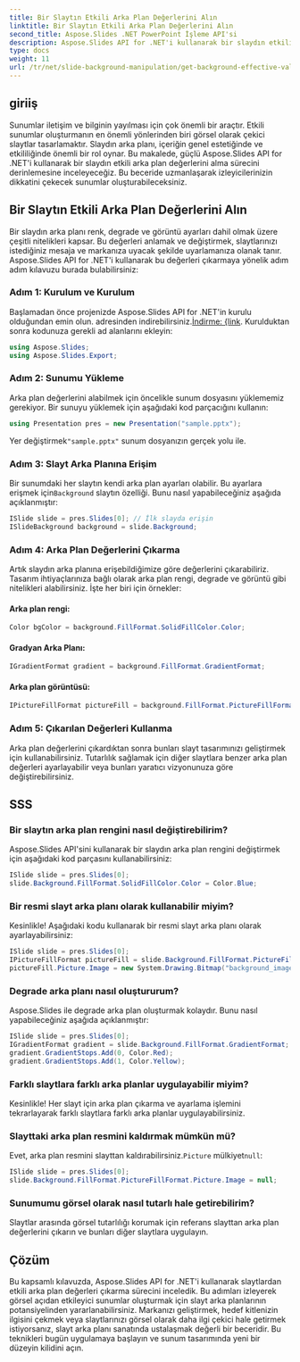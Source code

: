 ```yaml
---
title: Bir Slaytın Etkili Arka Plan Değerlerini Alın
linktitle: Bir Slaytın Etkili Arka Plan Değerlerini Alın
second_title: Aspose.Slides .NET PowerPoint İşleme API'si
description: Aspose.Slides API for .NET'i kullanarak bir slaydın etkili arka plan değerlerini nasıl elde edeceğinizi öğrenin. Bu adım adım kılavuzla sunum tasarımınızı geliştirin.
type: docs
weight: 11
url: /tr/net/slide-background-manipulation/get-background-effective-values/
---
```


## giriiş

Sunumlar iletişim ve bilginin yayılması için çok önemli bir araçtır. Etkili sunumlar oluşturmanın en önemli yönlerinden biri görsel olarak çekici slaytlar tasarlamaktır. Slaydın arka planı, içeriğin genel estetiğinde ve etkililiğinde önemli bir rol oynar. Bu makalede, güçlü Aspose.Slides API for .NET'i kullanarak bir slaydın etkili arka plan değerlerini alma sürecini derinlemesine inceleyeceğiz. Bu beceride uzmanlaşarak izleyicilerinizin dikkatini çekecek sunumlar oluşturabileceksiniz.

## Bir Slaytın Etkili Arka Plan Değerlerini Alın

Bir slaydın arka planı renk, degrade ve görüntü ayarları dahil olmak üzere çeşitli nitelikleri kapsar. Bu değerleri anlamak ve değiştirmek, slaytlarınızı istediğiniz mesaja ve markanıza uyacak şekilde uyarlamanıza olanak tanır. Aspose.Slides API for .NET'i kullanarak bu değerleri çıkarmaya yönelik adım adım kılavuzu burada bulabilirsiniz:

### Adım 1: Kurulum ve Kurulum

 Başlamadan önce projenizde Aspose.Slides API for .NET'in kurulu olduğundan emin olun. adresinden indirebilirsiniz.[İndirme: {link](https://releases.aspose.com/slides/net/). Kurulduktan sonra kodunuza gerekli ad alanlarını ekleyin:

```csharp
using Aspose.Slides;
using Aspose.Slides.Export;
```

### Adım 2: Sunumu Yükleme

Arka plan değerlerini alabilmek için öncelikle sunum dosyasını yüklememiz gerekiyor. Bir sunuyu yüklemek için aşağıdaki kod parçacığını kullanın:

```csharp
using Presentation pres = new Presentation("sample.pptx");
```

 Yer değiştirmek`"sample.pptx"` sunum dosyanızın gerçek yolu ile.

### Adım 3: Slayt Arka Planına Erişim

 Bir sunumdaki her slaytın kendi arka plan ayarları olabilir. Bu ayarlara erişmek için`Background` slaytın özelliği. Bunu nasıl yapabileceğiniz aşağıda açıklanmıştır:

```csharp
ISlide slide = pres.Slides[0]; // İlk slayda erişin
ISlideBackground background = slide.Background;
```

### Adım 4: Arka Plan Değerlerini Çıkarma

Artık slaydın arka planına erişebildiğimize göre değerlerini çıkarabiliriz. Tasarım ihtiyaçlarınıza bağlı olarak arka plan rengi, degrade ve görüntü gibi nitelikleri alabilirsiniz. İşte her biri için örnekler:

#### Arka plan rengi:

```csharp
Color bgColor = background.FillFormat.SolidFillColor.Color;
```

#### Gradyan Arka Planı:

```csharp
IGradientFormat gradient = background.FillFormat.GradientFormat;
```

#### Arka plan görüntüsü:

```csharp
IPictureFillFormat pictureFill = background.FillFormat.PictureFillFormat;
```

### Adım 5: Çıkarılan Değerleri Kullanma

Arka plan değerlerini çıkardıktan sonra bunları slayt tasarımınızı geliştirmek için kullanabilirsiniz. Tutarlılık sağlamak için diğer slaytlara benzer arka plan değerleri ayarlayabilir veya bunları yaratıcı vizyonunuza göre değiştirebilirsiniz.

## SSS

### Bir slaytın arka plan rengini nasıl değiştirebilirim?

Aspose.Slides API'sini kullanarak bir slaydın arka plan rengini değiştirmek için aşağıdaki kod parçasını kullanabilirsiniz:

```csharp
ISlide slide = pres.Slides[0];
slide.Background.FillFormat.SolidFillColor.Color = Color.Blue;
```

### Bir resmi slayt arka planı olarak kullanabilir miyim?

Kesinlikle! Aşağıdaki kodu kullanarak bir resmi slayt arka planı olarak ayarlayabilirsiniz:

```csharp
ISlide slide = pres.Slides[0];
IPictureFillFormat pictureFill = slide.Background.FillFormat.PictureFillFormat;
pictureFill.Picture.Image = new System.Drawing.Bitmap("background_image.jpg");
```

### Degrade arka planı nasıl oluştururum?

Aspose.Slides ile degrade arka plan oluşturmak kolaydır. Bunu nasıl yapabileceğiniz aşağıda açıklanmıştır:

```csharp
ISlide slide = pres.Slides[0];
IGradientFormat gradient = slide.Background.FillFormat.GradientFormat;
gradient.GradientStops.Add(0, Color.Red);
gradient.GradientStops.Add(1, Color.Yellow);
```

### Farklı slaytlara farklı arka planlar uygulayabilir miyim?

Kesinlikle! Her slayt için arka plan çıkarma ve ayarlama işlemini tekrarlayarak farklı slaytlara farklı arka planlar uygulayabilirsiniz.

### Slayttaki arka plan resmini kaldırmak mümkün mü?

 Evet, arka plan resmini slayttan kaldırabilirsiniz.`Picture` mülkiyet`null`:

```csharp
ISlide slide = pres.Slides[0];
slide.Background.FillFormat.PictureFillFormat.Picture.Image = null;
```

### Sunumumu görsel olarak nasıl tutarlı hale getirebilirim?

Slaytlar arasında görsel tutarlılığı korumak için referans slayttan arka plan değerlerini çıkarın ve bunları diğer slaytlara uygulayın.

## Çözüm

Bu kapsamlı kılavuzda, Aspose.Slides API for .NET'i kullanarak slaytlardan etkili arka plan değerleri çıkarma sürecini inceledik. Bu adımları izleyerek görsel açıdan etkileyici sunumlar oluşturmak için slayt arka planlarının potansiyelinden yararlanabilirsiniz. Markanızı geliştirmek, hedef kitlenizin ilgisini çekmek veya slaytlarınızı görsel olarak daha ilgi çekici hale getirmek istiyorsanız, slayt arka planı sanatında ustalaşmak değerli bir beceridir. Bu teknikleri bugün uygulamaya başlayın ve sunum tasarımında yeni bir düzeyin kilidini açın.
